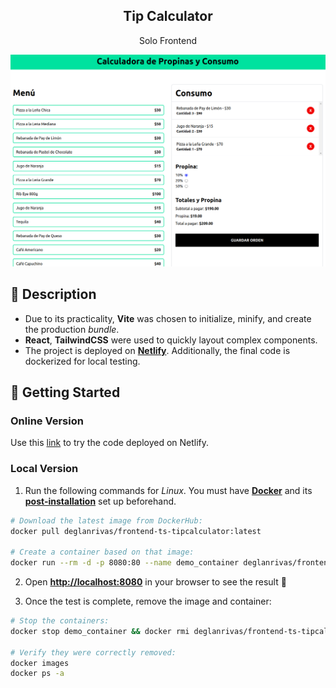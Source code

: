 <div align="center">
  <h2>Tip Calculator</h2>
  <p>
    Solo Frontend
  </p>
  <img src="portada.png"></img>
</div>

## 📜 Description

- Due to its practicality, **Vite** was chosen to initialize, minify, and create the production *bundle*.
- **React**, **TailwindCSS** were used to quickly layout complex components.
- The project is deployed on [**Netlify**](https://velvety-phoenix-9fe4c6.netlify.app/). Additionally, the final code is dockerized for local testing.

## 🚀 Getting Started

### **Online Version**

Use this [link](https://velvety-phoenix-9fe4c6.netlify.app/ "Test Demo") to try the code deployed on Netlify.


### **Local Version**
1. Run the following commands for *Linux*. You must have [**Docker**](https://docs.docker.com/engine/install/) and its [**post-installation**](https://docs.docker.com/engine/install/linux-postinstall/) set up beforehand.

```bash
# Download the latest image from DockerHub:
docker pull deglanrivas/frontend-ts-tipcalculator:latest

# Create a container based on that image:
docker run --rm -d -p 8080:80 --name demo_container deglanrivas/frontend-ts-tipcalculator:latest

```

2. Open [**http://localhost:8080**](http://localhost:8080/) in your browser to see the result 🚀

3. Once the test is complete, remove the image and container:
```bash
# Stop the containers:
docker stop demo_container && docker rmi deglanrivas/frontend-ts-tipcalculator:latest

# Verify they were correctly removed:
docker images
docker ps -a
```